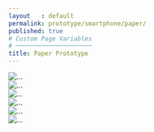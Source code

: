 ```yaml
---
layout   : default
permalink: prototype/smartphone/paper/
published: true
# Custom Page Variables
# ─────────────────────
title: Paper Prototype
---
```


<div class="card-columns">
    <div class="card">
        <img src="{{ site.baseurl }}/assets/images/paper-proto/PAPER_1.jpg" class="card-img-top" alt="...">
    </div>
    <div class="card">
        <img src="{{ site.baseurl }}/assets/images/paper-proto/PAPER_2.jpg" class="card-img-top" alt="...">
    </div>
    <div class="card">
        <img src="{{ site.baseurl }}/assets/images/paper-proto/PAPER_3.jpg" class="card-img-top" alt="...">
    </div>
    <div class="card">
        <img src="{{ site.baseurl }}/assets/images/paper-proto/PAPER_4.jpg" class="card-img-top" alt="...">
    </div>
    <div class="card">
        <img src="{{ site.baseurl }}/assets/images/paper-proto/PAPER_5.jpg" class="card-img-top" alt="...">
    </div>
    <div class="card">
        <img src="{{ site.baseurl }}/assets/images/paper-proto/PAPER_6.jpg" class="card-img-top" alt="...">
    </div>
</div>